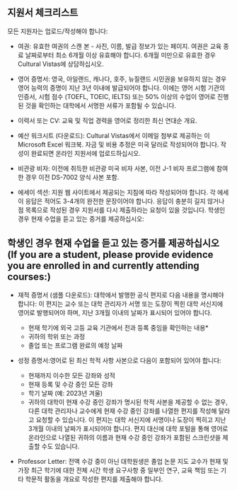 
## 지원서 체크리스트

모든 지원자는 업로드/작성해야 합니다:

- 여권: 유효한 여권의 스캔 본 - 사진, 이름, 발급 정보가 있는 페이지. 여권은 교육 종료 날짜로부터 최소 6개월 이상 유효해야 합니다. 6개월 미만으로 유효한 경우 Cultural Vistas에 상담하십시오.

- 영어 증명서: 영국, 아일랜드, 캐나다, 호주, 뉴질랜드 시민권을 보유하지 않는 경우 영어 능력의 증명이 지난 3년 이내에 발급되어야 합니다. 이에는 영어 시험 기관의 인증서, 시험 점수 (TOEFL, TOEIC, IELTS) 또는 50% 이상의 수업이 영어로 진행된 것을 확인하는 대학에서 서명한 서류가 포함될 수 있습니다.

- 이력서 또는 CV: 교육 및 직업 경력을 영어로 정리한 최신 연대순 개요.

- 예산 워크시트 (다운로드): Cultural Vistas에서 이메일 첨부로 제공하는 이 Microsoft Excel 워크북. 자금 및 비용 추정은 미국 달러로 작성되어야 합니다. 작성이 완료되면 온라인 지원서에 업로드하십시오.

- 비관광 비자: 이전에 취득한 비관광 미국 비자 사본, 이전 J-1 비자 프로그램에 참여한 경우 이전 DS-7002 양식 사본 포함.

- 에세이 섹션: 지원 웹 사이트에서 제공되는 지침에 따라 작성되어야 합니다. 각 에세이 응답은 적어도 3-4개의 완전한 문장이어야 합니다. 응답이 충분히 길지 않거나 점 목록으로 작성된 경우 지원서를 다시 제출하라는 요청이 있을 것입니다. 학생인 경우 현재 수업을 듣고 있는 증거를 제공하십시오:

## 학생인 경우 현재 수업을 듣고 있는 증거를 제공하십시오 (If you are a student, please provide evidence you are enrolled in and currently attending courses:)

- 재적 증명서 (샘플 다운로드): 대학에서 발행한 공식 편지로 다음 내용을 명시해야 합니다: 이 편지는 교수 또는 대학 관리자가 서명 또는 도장이 찍힌 대학 서신지에 영어로 발행되어야 하며, 지난 3개월 이내의 날짜가 표시되어 있어야 합니다.
    - 현재 학기에 외국 고등 교육 기관에서 전과 등록 중임을 확인하는 내용*
    - 귀하의 학위 또는 과정
    - 졸업 또는 프로그램 완료의 예정 날짜

- 성정 증명서:영어로 된 최신 학적 사항 사본으로 다음이 포함되어 있어야 합니다:
    - 현재까지 이수한 모든 강좌와 성적
    - 현재 등록 및 수강 중인 모든 강좌
    - 학기 날짜 (예: 2023년 겨울)
    - 귀하의 대학이 현재 수강 중인 강좌가 명시된 학적 사본을 제공할 수 없는 경우, 다른 대학 관리자나 교수에게 현재 수강 중인 강좌를 나열한 편지를 작성해 달라고 요청할 수 있습니다. 이 편지는 대학 서신지에 서명이나 도장이 찍히고 지난 3개월 이내의 날짜가 표시되어야 합니다. 편지 대신에 대학 포털을 통해 영어로 온라인으로 나열된 귀하의 이름과 현재 수강 중인 강좌가 포함된 스크린샷을 제출할 수도 있습니다.

- Professor Letter: 전액 수강 중이 아닌 대학원생은 졸업 논문 지도 교수가 현재 및 가장 최근 학기에 대한 전체 시간 학생 요구사항 중 일부인 연구, 교육 책임 또는 기타 학문적 활동을 개요로 작성한 편지를 제출해야 합니다.

